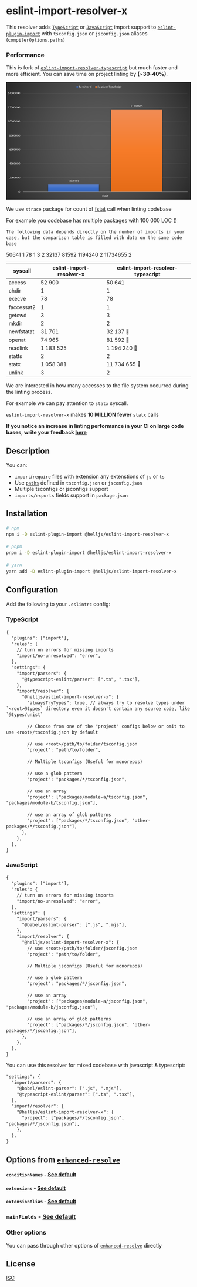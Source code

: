 # eslint-import-resolver-x

This resolver adds [`TypeScript`][] or [`JavaScript`][] import support to [`eslint-plugin-import`][] with `tsconfig.json` or `jsconfig.json` aliases (`compilerOptions.paths`)

### Performance

This is fork of [`eslint-import-resolver-typescript`][] but much faster and more efficient. You can save time on project linting by **(~30-40%)**.

![eslint-import-resolver-x vs eslint-import-resolver-typescript](image.png)

We use `strace` package for count of [fstat](`https://nodejs.org/api/fs.html#fsfstatsyncfd-options`) call when linting codebase

For example you codebase has multiple packages with 100 000 LOC ()

```
The following data depends directly on the number of imports in your case, but the comparison table is filled with data on the same code base
```

50641
1
78
1
3
2
32137
81592
1194240
2
11734655
2

| syscall    | eslint-import-resolver-x | eslint-import-resolver-typescript |
| ---------- | ------------------------ | --------------------------------- |
| access     | 52 900                   | 50 641                            |
| chdir      | 1                        | 1                                 |
| execve     | 78                       | 78                                |
| faccessat2 | 1                        | 1                                 |
| getcwd     | 3                        | 3                                 |
| mkdir      | 2                        | 2                                 |
| newfstatat | 31 761                   | 32 137 🔺                         |
| openat     | 74 965                   | 81 592 🔺                         |
| readlink   | 1 183 525                | 1 194 240 🔺                      |
| statfs     | 2                        | 2                                 |
| statx      | 1 058 381                | 11 734 655 🔺                     |
| unlink     | 3                        | 2                                 |

We are interested in how many accesses to the file system occurred during the linting process.

For example we can pay attention to `statx` syscall.

`eslint-import-resolver-x` makes **10 MILLION fewer** `statx` calls

**If you notice an increase in linting performance in your CI on large code bases, write your feedback [here](https://github.com/helljs/eslint-import-resolver-x/discussions/1)**

## Description

You can:

- `import`/`require` files with extension any extenstions of `js` or `ts`
- Use [`paths`](https://www.typescriptlang.org/docs/handbook/module-resolution.html#path-mapping) defined in `tsconfig.json` or `jsconfig.json`
- Multiple tsconfigs or jsconfigs support
- `imports/exports` fields support in `package.json`

## Installation

```sh
# npm
npm i -D eslint-plugin-import @helljs/eslint-import-resolver-x

# pnpm
pnpm i -D eslint-plugin-import @helljs/eslint-import-resolver-x

# yarn
yarn add -D eslint-plugin-import @helljs/eslint-import-resolver-x
```

## Configuration

Add the following to your `.eslintrc` config:

### TypeScript

```jsonc
{
  "plugins": ["import"],
  "rules": {
    // turn on errors for missing imports
    "import/no-unresolved": "error",
  },
  "settings": {
    "import/parsers": {
      "@typescript-eslint/parser": [".ts", ".tsx"],
    },
    "import/resolver": {
      "@helljs/eslint-import-resolver-x": {
        "alwaysTryTypes": true, // always try to resolve types under `<root>@types` directory even it doesn't contain any source code, like `@types/unist`

        // Choose from one of the "project" configs below or omit to use <root>/tsconfig.json by default

        // use <root>/path/to/folder/tsconfig.json
        "project": "path/to/folder",

        // Multiple tsconfigs (Useful for monorepos)

        // use a glob pattern
        "project": "packages/*/tsconfig.json",

        // use an array
        "project": ["packages/module-a/tsconfig.json", "packages/module-b/tsconfig.json"],

        // use an array of glob patterns
        "project": ["packages/*/tsconfig.json", "other-packages/*/tsconfig.json"],
      },
    },
  },
}
```

### JavaScript

```jsonc
{
  "plugins": ["import"],
  "rules": {
    // turn on errors for missing imports
    "import/no-unresolved": "error",
  },
  "settings": {
    "import/parsers": {
      "@babel/eslint-parser": [".js", ".mjs"],
    },
    "import/resolver": {
      "@helljs/eslint-import-resolver-x": {
        // use <root>/path/to/folder/jsconfig.json
        "project": "path/to/folder",

        // Multiple jsconfigs (Useful for monorepos)

        // use a glob pattern
        "project": "packages/*/jsconfig.json",

        // use an array
        "project": ["packages/module-a/jsconfig.json", "packages/module-b/jsconfig.json"],

        // use an array of glob patterns
        "project": ["packages/*/jsconfig.json", "other-packages/*/jsconfig.json"],
      },
    },
  },
}
```

You can use this resolver for mixed codebase with javascript & typescript:

```jsonc
"settings": {
  "import/parsers": {
    "@babel/eslint-parser": [".js", ".mjs"],
    "@typescript-eslint/parser": [".ts", ".tsx"],
  },
  "import/resolver": {
    "@helljs/eslint-import-resolver-x": {
      "project": ["packages/*/tsconfig.json", "packages/*/jsconfig.json"],
    },
  },
}
```

## Options from [`enhanced-resolve`][]

#### `conditionNames` - [See default](src/default.ts#1)

#### `extensions` - [See default](src/default.ts#20)

#### `extensionAlias` - [See default](src/default.ts#22)

### `mainFields` - [See default](src/default.ts#35)

### Other options

You can pass through other options of [`enhanced-resolve`][] directly

## License

[ISC][]

[`eslint-plugin-import`]: https://www.npmjs.com/package/eslint-plugin-import
[`enhanced-resolve`]: https://www.npmjs.com/package/enhanced-resolve
[`typescript`]: https://www.typescriptlang.org
[`javascript`]: https://ecma-international.org/
[isc]: https://opensource.org/licenses/ISC
[`eslint-import-resolver-typescript`]: https://www.npmjs.com/package/eslint-import-resolver-typescript
